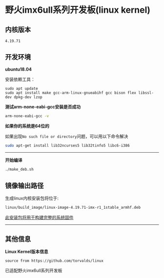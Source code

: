 # 野火imx6ull系列开发板(linux kernel)

## 内核版本

    4.19.71

## 开发环境

**ubuntu18.04**

安装依赖工具：
```
sudo apt update
sudo apt install make gcc-arm-linux-gnueabihf gcc bison flex libssl-dev dpkg-dev lzop
```

**测试arm-none-eabi-gcc安装是否成功**

```bash
arm-none-eabi-gcc -v
```

**如果你的系统是64位的**

如果出现`No such file or directory`问题，可以用以下命令解决
```bash
sudo apt-get install lib32ncurses5 lib32tinfo5 libc6-i386
```
---

**开始编译**
```bash
./make_deb.sh
```

## 镜像输出路径

生成linux内核安装包将位于:

```bash
linux/build_image/linux-image-4.19.71-imx-r1_1stable_armhf.deb
```
[此安装包将用于构建完整的系统固件](https://embed-linux-tutorial.readthedocs.io/zh_CN/latest/building_image/building_debian.html)

---

## 其他信息

**Linux Kernel版本信息**

```
source from https://github.com/torvalds/linux
```

已适配野火imx6ull系列开发板